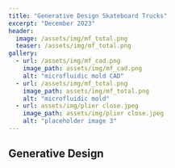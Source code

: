 ```yaml
---
title: "Generative Design Skateboard Trucks"
excerpt: "December 2023"
header:
  image: /assets/img/mf_total.png
  teaser: /assets/img/mf_total.png
gallery:
  - url: /assets/img/mf_cad.png
    image_path: assets/img/mf_cad.png
    alt: "microfluidic mold CAD"
  - url: /assets/img/mf_total.png
    image_path: assets/img/mf_total.png
    alt: "microfluidic mold"
  - url: assets/img/plier close.jpeg
    image_path: assets/img/plier close.jpeg
    alt: "placeholder image 3"
---
```


## Generative Design
